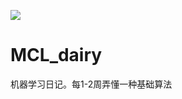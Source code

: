![](https://img.shields.io/badge/MCL__dairy-%E6%9C%BA%E5%99%A8%E5%AD%A6%E4%B9%A0%E7%AC%94%E5%BD%95-green.svg)
# MCL_dairy
机器学习日记。每1-2周弄懂一种基础算法

